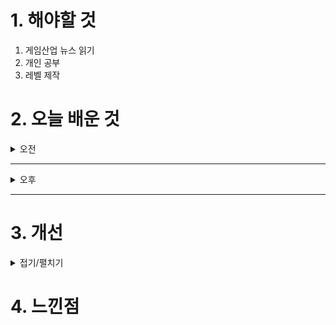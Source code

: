 
# 1. 해야할 것

1. 게임산업 뉴스 읽기 
2. 개인 공부  
3. 레벨 제작



# 2. 오늘 배운 것

<details>
<summary>오전</summary>

## 오늘의 뉴스
### [기사: 콘진원 게임산업 종사자 노동환경 조사](https://www.inven.co.kr/webzine/news/?news=302066)
![image](https://github.com/user-attachments/assets/6180d69b-e5d5-47b2-97c3-b6c74f42f28e)
```
콘텐츠 진흥원에서 진행하는 게임 종사자 실태조사
포괄임금제 덕분에 크런치로 일하는 시간이 길어지는 개발자들의 시급을 챙겨주지 않는게 문제로 보인다.
그럼에도 불구하고 해고가 없다는 것이 참 신기하다.
이직이 자유로워서인가?
```

</details>

****

<details>
<summary>오후</summary>

## 레벨 제작

</details>

****


# 3. 개선


<details>
<summary>접기/펼치기</summary>


</details>



# 4. 느낀점



